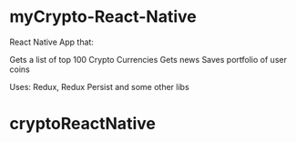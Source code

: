 # myCrypto-React-Native

React Native App that:

Gets a list of top 100 Crypto Currencies
Gets news
Saves portfolio of user coins

Uses: Redux, Redux Persist and some other libs
# cryptoReactNative
